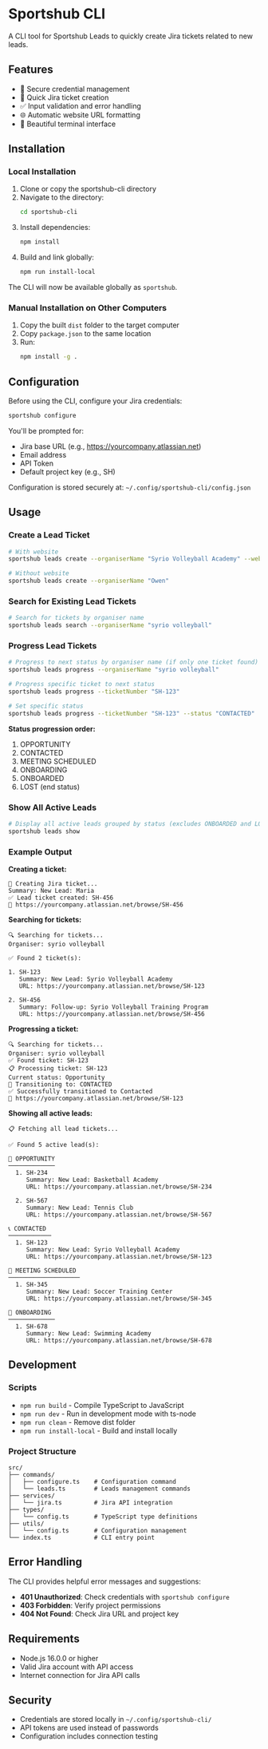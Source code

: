 # Sportshub CLI

A CLI tool for Sportshub Leads to quickly create Jira tickets related to new leads.

## Features

- 🔐 Secure credential management
- 🎫 Quick Jira ticket creation
- ✅ Input validation and error handling
- 🌐 Automatic website URL formatting
- 📱 Beautiful terminal interface

## Installation

### Local Installation

1. Clone or copy the sportshub-cli directory
2. Navigate to the directory:
   ```bash
   cd sportshub-cli
   ```
3. Install dependencies:
   ```bash
   npm install
   ```
4. Build and link globally:
   ```bash
   npm run install-local
   ```

The CLI will now be available globally as `sportshub`.

### Manual Installation on Other Computers

1. Copy the built `dist` folder to the target computer
2. Copy `package.json` to the same location
3. Run:
   ```bash
   npm install -g .
   ```

## Configuration

Before using the CLI, configure your Jira credentials:

```bash
sportshub configure
```

You'll be prompted for:

- Jira base URL (e.g., https://yourcompany.atlassian.net)
- Email address
- API Token
- Default project key (e.g., SH)

Configuration is stored securely at: `~/.config/sportshub-cli/config.json`

## Usage

### Create a Lead Ticket

```bash
# With website
sportshub leads create --organiserName "Syrio Volleyball Academy" --website "syrio.com"

# Without website
sportshub leads create --organiserName "Owen"
```

### Search for Existing Lead Tickets

```bash
# Search for tickets by organiser name
sportshub leads search --organiserName "syrio volleyball"
```

### Progress Lead Tickets

```bash
# Progress to next status by organiser name (if only one ticket found)
sportshub leads progress --organiserName "syrio volleyball"

# Progress specific ticket to next status
sportshub leads progress --ticketNumber "SH-123"

# Set specific status
sportshub leads progress --ticketNumber "SH-123" --status "CONTACTED"
```

**Status progression order:**

1. OPPORTUNITY
2. CONTACTED
3. MEETING SCHEDULED
4. ONBOARDING
5. ONBOARDED
6. LOST (end status)

### Show All Active Leads

```bash
# Display all active leads grouped by status (excludes ONBOARDED and LOST)
sportshub leads show
```

### Example Output

**Creating a ticket:**

```
🎫 Creating Jira ticket...
Summary: New Lead: Maria
✅ Lead ticket created: SH-456
🔗 https://yourcompany.atlassian.net/browse/SH-456
```

**Searching for tickets:**

```
🔍 Searching for tickets...
Organiser: syrio volleyball

✅ Found 2 ticket(s):

1. SH-123
   Summary: New Lead: Syrio Volleyball Academy
   URL: https://yourcompany.atlassian.net/browse/SH-123

2. SH-456
   Summary: Follow-up: Syrio Volleyball Training Program
   URL: https://yourcompany.atlassian.net/browse/SH-456
```

**Progressing a ticket:**

```
🔍 Searching for tickets...
Organiser: syrio volleyball
✅ Found ticket: SH-123
📋 Processing ticket: SH-123
Current status: Opportunity
🔄 Transitioning to: CONTACTED
✅ Successfully transitioned to Contacted
🔗 https://yourcompany.atlassian.net/browse/SH-123
```

**Showing all active leads:**

```
📋 Fetching all lead tickets...

✅ Found 5 active lead(s):

🌱 OPPORTUNITY
─────────────
  1. SH-234
     Summary: New Lead: Basketball Academy
     URL: https://yourcompany.atlassian.net/browse/SH-234

  2. SH-567
     Summary: New Lead: Tennis Club
     URL: https://yourcompany.atlassian.net/browse/SH-567

📞 CONTACTED
────────────
  1. SH-123
     Summary: New Lead: Syrio Volleyball Academy
     URL: https://yourcompany.atlassian.net/browse/SH-123

📅 MEETING SCHEDULED
────────────────────
  1. SH-345
     Summary: New Lead: Soccer Training Center
     URL: https://yourcompany.atlassian.net/browse/SH-345

🚀 ONBOARDING
─────────────
  1. SH-678
     Summary: New Lead: Swimming Academy
     URL: https://yourcompany.atlassian.net/browse/SH-678
```

## Development

### Scripts

- `npm run build` - Compile TypeScript to JavaScript
- `npm run dev` - Run in development mode with ts-node
- `npm run clean` - Remove dist folder
- `npm run install-local` - Build and install locally

### Project Structure

```
src/
├── commands/
│   ├── configure.ts    # Configuration command
│   └── leads.ts        # Leads management commands
├── services/
│   └── jira.ts         # Jira API integration
├── types/
│   └── config.ts       # TypeScript type definitions
├── utils/
│   └── config.ts       # Configuration management
└── index.ts            # CLI entry point
```

## Error Handling

The CLI provides helpful error messages and suggestions:

- **401 Unauthorized**: Check credentials with `sportshub configure`
- **403 Forbidden**: Verify project permissions
- **404 Not Found**: Check Jira URL and project key

## Requirements

- Node.js 16.0.0 or higher
- Valid Jira account with API access
- Internet connection for Jira API calls

## Security

- Credentials are stored locally in `~/.config/sportshub-cli/`
- API tokens are used instead of passwords
- Configuration includes connection testing
